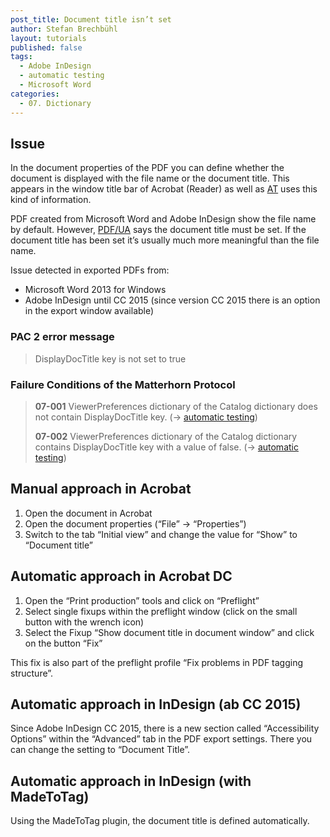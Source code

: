 ```yaml
---
post_title: Document title isn’t set
author: Stefan Brechbühl
layout: tutorials
published: false
tags:
  - Adobe InDesign
  - automatic testing
  - Microsoft Word
categories:
  - 07. Dictionary
---
```

## Issue

In the document properties of the PDF you can define whether the document is displayed with the file name or the document title. This appears in the window title bar of Acrobat (Reader) as well as [AT][1] uses this kind of information.

PDF created from Microsoft Word and Adobe InDesign show the file name by default. However, [PDF/UA][2] says the document title must be set. If the document title has been set it’s usually much more meaningful than the file name.

Issue detected in exported PDFs from:

*   Microsoft Word 2013 for Windows
*   Adobe InDesign until CC 2015 (since version CC 2015 there is an option in the export window available)

### PAC 2 error message

> DisplayDocTitle key is not set to true

### Failure Conditions of the Matterhorn Protocol

> **07-001** ViewerPreferences dictionary of the Catalog dictionary does not contain DisplayDocTitle key. (→ [automatic testing][3])
> 
> **07-002** ViewerPreferences dictionary of the Catalog dictionary contains DisplayDocTitle key with a value of false. (→ [automatic testing][3])

## Manual approach in Acrobat

1. Open the document in Acrobat
2. Open the document properties (“File” → “Properties”)
3. Switch to the tab “Initial view” and change the value for “Show” to “Document title”

## Automatic approach in Acrobat DC

1. Open the “Print production” tools and click on “Preflight”
2. Select single fixups within the preflight window (click on the small button with the wrench icon)
3. Select the Fixup “Show document title in document window” and click on the button “Fix”

This fix is also part of the preflight profile “Fix problems in PDF tagging structure”.

## Automatic approach in InDesign (ab CC 2015)

Since Adobe InDesign CC 2015, there is a new section called “Accessibility Options” within the “Advanced” tab in the PDF export settings. There you can change the setting to “Document Title”.

## Automatic approach in InDesign (with MadeToTag)

Using the MadeToTag plugin, the document title is defined automatically.

 [1]: https://accessible-pdf.info/en/glossary/#assistive-technology
 [2]: https://accessible-pdf.info/en/glossary/#pdfua
 [3]: https://accessible-pdf.info/en/glossary/#automatic-testing